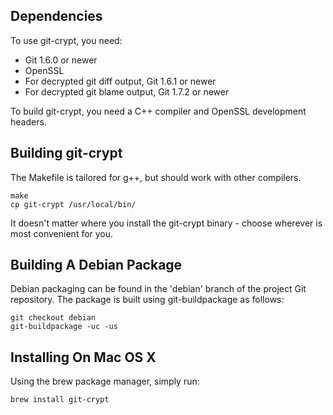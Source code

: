 Dependencies
------------

To use git-crypt, you need:

*   Git 1.6.0 or newer
*   OpenSSL
*   For decrypted git diff output, Git 1.6.1 or newer
*   For decrypted git blame output, Git 1.7.2 or newer

To build git-crypt, you need a C++ compiler and OpenSSL development
headers.


Building git-crypt
------------------

The Makefile is tailored for g++, but should work with other compilers.

    make
    cp git-crypt /usr/local/bin/

It doesn't matter where you install the git-crypt binary - choose
wherever is most convenient for you.


Building A Debian Package
-------------------------

Debian packaging can be found in the 'debian' branch of the project Git
repository.  The package is built using git-buildpackage as follows:

    git checkout debian
    git-buildpackage -uc -us


Installing On Mac OS X
----------------------

Using the brew package manager, simply run:

    brew install git-crypt
